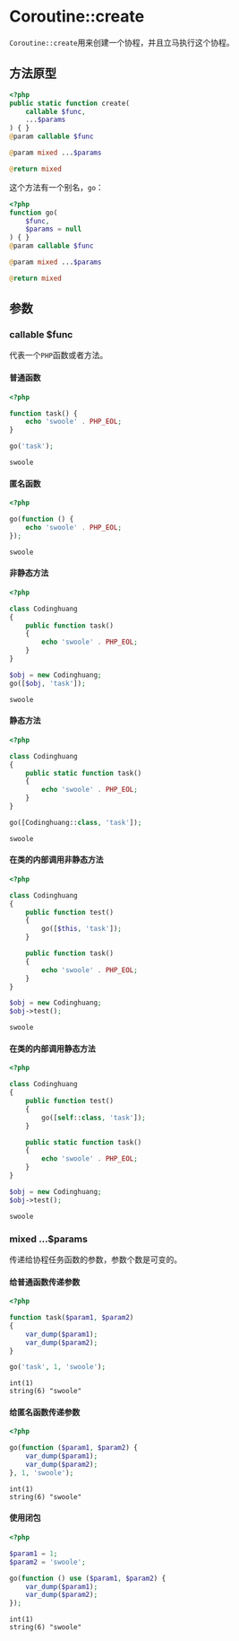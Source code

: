 # Coroutine::create

`Coroutine::create`用来创建一个协程，并且立马执行这个协程。

## 方法原型

```php
<?php
public static function create(
    callable $func,
    ...$params
) { }
@param callable $func

@param mixed ...$params

@return mixed
```

这个方法有一个别名，`go`：

```php
<?php
function go(
    $func,
    $params = null
) { }
@param callable $func

@param mixed ...$params

@return mixed
```

## 参数

### callable $func

代表一个`PHP`函数或者方法。

#### 普通函数

```php
<?php

function task() {
    echo 'swoole' . PHP_EOL;
}

go('task');
```

```shell
swoole
```

#### 匿名函数

```php
<?php

go(function () {
    echo 'swoole' . PHP_EOL;
});
```

```shell
swoole
```

#### 非静态方法

```php
<?php

class Codinghuang
{
    public function task()
    {
        echo 'swoole' . PHP_EOL;
    }
}

$obj = new Codinghuang;
go([$obj, 'task']);
```

```shell
swoole
```

#### 静态方法

```php
<?php

class Codinghuang
{
    public static function task()
    {
        echo 'swoole' . PHP_EOL;
    }
}

go([Codinghuang::class, 'task']);
```

```shell
swoole
```

#### 在类的内部调用非静态方法

```php
<?php

class Codinghuang
{
    public function test()
    {
        go([$this, 'task']);
    }

    public function task()
    {
        echo 'swoole' . PHP_EOL;
    }
}

$obj = new Codinghuang;
$obj->test();
```

```shell
swoole
```

#### 在类的内部调用静态方法

```php
<?php

class Codinghuang
{
    public function test()
    {
        go([self::class, 'task']);
    }

    public static function task()
    {
        echo 'swoole' . PHP_EOL;
    }
}

$obj = new Codinghuang;
$obj->test();
```

```shell
swoole
```

### mixed ...$params

传递给协程任务函数的参数，参数个数是可变的。

#### 给普通函数传递参数

```php
<?php

function task($param1, $param2)
{
    var_dump($param1);
    var_dump($param2);
}

go('task', 1, 'swoole');
```

```shell
int(1)
string(6) "swoole"
```

#### 给匿名函数传递参数

```php
<?php

go(function ($param1, $param2) {
    var_dump($param1);
    var_dump($param2);
}, 1, 'swoole');
```

```shell
int(1)
string(6) "swoole"
```

#### 使用闭包

```php
<?php

$param1 = 1;
$param2 = 'swoole';

go(function () use ($param1, $param2) {
    var_dump($param1);
    var_dump($param2);
});
```

```shell
int(1)
string(6) "swoole"
```
